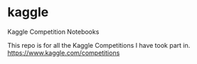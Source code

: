 # kaggle
Kaggle Competition Notebooks

This repo is for all the Kaggle Competitions I have took part in.
https://www.kaggle.com/competitions
